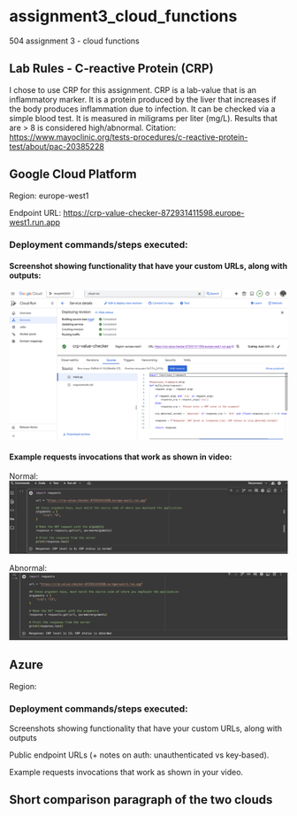 # assignment3_cloud_functions
504 assignment 3 - cloud functions

## Lab Rules - C-reactive Protein (CRP)
I chose to use CRP for this assignment. CRP is a lab-value that is an inflammatory marker. It is a protein produced by the liver that increases if the body produces inflammation due to infection. It can be checked via a simple blood test. It is measured in miligrams per liter (mg/L). Results that are > 8 is considered high/abnormal.
Citation:
https://www.mayoclinic.org/tests-procedures/c-reactive-protein-test/about/pac-20385228 

## Google Cloud Platform
Region: europe-west1

Endpoint URL: https://crp-value-checker-872931411598.europe-west1.run.app 

### Deployment commands/steps executed:

#### Screenshot showing functionality that have your custom URLs, along with outputs:
![screenshot](GCP/GCP_cloud_run_screenshot.png)

#### Example requests invocations that work as shown in video:
Normal:
![normal](GCP/GCP_colab_output_normal.png)

Abnormal:
![abnormal](GCP/GCP_colab_output_abnormal.png)

## Azure
Region:

### Deployment commands/steps executed:

Screenshots showing functionality that have your custom URLs, along with outputs

Public endpoint URLs (+ notes on auth: unauthenticated vs key‑based).

Example requests invocations that work as shown in your video.


## Short comparison paragraph of the two clouds

